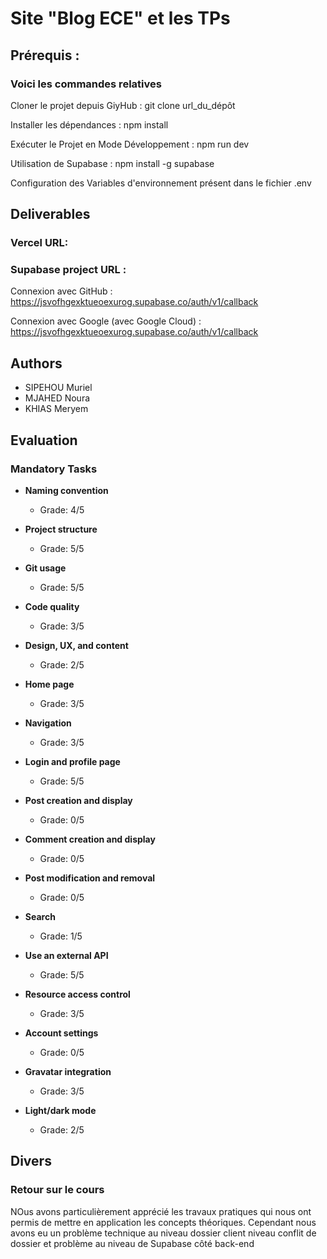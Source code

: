 
# Site "Blog ECE" et les TPs 

 ## Prérequis : 
 ### Voici les commandes relatives 
 
 Cloner le projet depuis GiyHub : git clone url_du_dépôt
 
 Installer les dépendances : npm install
 
 Exécuter le Projet en Mode Développement : npm run dev
 
 Utilisation de Supabase : npm install -g supabase
 
 Configuration des Variables d'environnement présent dans le fichier .env

## Deliverables 

### Vercel URL:
  
### Supabase project URL :
  
  Connexion avec GitHub :
  https://jsvofhgexktueoexurog.supabase.co/auth/v1/callback
 
  Connexion avec Google (avec Google Cloud) :
  https://jsvofhgexktueoexurog.supabase.co/auth/v1/callback

## Authors

- SIPEHOU Muriel
- MJAHED Noura
- KHIAS Meryem

## Evaluation

### Mandatory Tasks

* **Naming convention**
  * Grade: 4/5
* **Project structure**
  * Grade: 5/5
* **Git usage**
  * Grade: 5/5
* **Code quality**
  * Grade: 3/5
* **Design, UX, and content**
  * Grade: 2/5

* **Home page**
  * Grade: 3/5
* **Navigation**
  * Grade: 3/5
* **Login and profile page**
  * Grade: 5/5
* **Post creation and display**
  * Grade: 0/5
* **Comment creation and display**
  * Grade: 0/5
* **Post modification and removal**
  * Grade: 0/5
* **Search**
  * Grade: 1/5
* **Use an external API**
  * Grade: 5/5
* **Resource access control**
  * Grade: 3/5
* **Account settings**
  * Grade: 0/5
* **Gravatar integration**
  * Grade: 3/5
* **Light/dark mode**
  * Grade: 2/5

## Divers

### Retour sur le cours

NOus avons particulièrement apprécié les travaux pratiques qui nous ont permis de mettre en application les concepts théoriques. Cependant nous avons eu un problème technique au niveau dossier client niveau conflit de dossier et problème au niveau de Supabase côté back-end 
